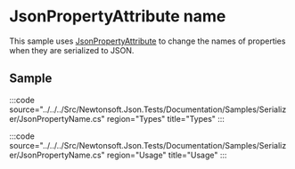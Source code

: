 ﻿# JsonPropertyAttribute name

This sample uses [JsonPropertyAttribute](/api/newtonsoft/json/jsonpropertyattribute/) to change the names of properties when they are serialized to JSON.

## Sample

:::code source="../../../Src/Newtonsoft.Json.Tests/Documentation/Samples/Serializer/JsonPropertyName.cs" region="Types" title="Types" :::

:::code source="../../../Src/Newtonsoft.Json.Tests/Documentation/Samples/Serializer/JsonPropertyName.cs" region="Usage" title="Usage" :::
